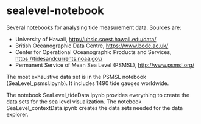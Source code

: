 # sealevel-notebook

Several notebooks for analysing tide measurement data. Sources are:
- University of Hawaii, http://uhslc.soest.hawaii.edu/data/
- British Oceanographic Data Centre, https://www.bodc.ac.uk/
- Center for Operational Oceanographic Products and Services, https://tidesandcurrents.noaa.gov/
- Permanent Service of Mean Sea Level (PSMSL), http://www.psmsl.org/


The most exhaustive data set is in the PSMSL notebook (SeaLevel_psmsl.ipynb). It includes 1490 tide gauges worldwide.

The notebook SeaLevel_tideData.ipynb provides everything to create the data sets for the sea level visualization. The notebook SeaLevel_contextData.ipynb creates the data sets needed for the data explorer.
